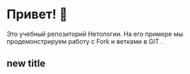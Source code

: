 # Привет! 👋

Это учебный репозиторий Нетологии. На его примере мы продемонстрируем работу с Fork и ветками в GIT
. 

## new title